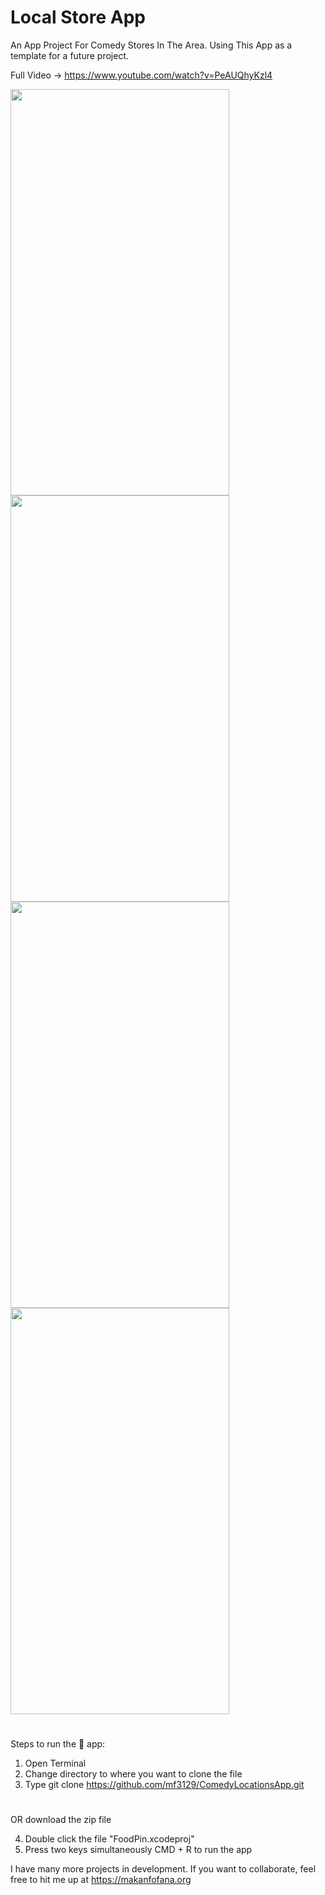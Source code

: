# Local Store App

An App Project For Comedy Stores In The Area. Using This App as a template for a future project. 

Full Video -> https://www.youtube.com/watch?v=PeAUQhyKzl4

<img width = "350" height="650" src="https://user-images.githubusercontent.com/43025563/54969906-7f1e8880-4f56-11e9-9834-6686213efce3.PNG"><img width = "350" height="650" src="https://user-images.githubusercontent.com/43025563/54969907-7f1e8880-4f56-11e9-8664-b1f1f8d7a655.PNG">
<img width = "350" height="650" src="https://user-images.githubusercontent.com/43025563/54969908-7f1e8880-4f56-11e9-9776-b76df2ea123e.PNG">
<img width = "350" height="650" src="https://user-images.githubusercontent.com/43025563/54969909-7fb71f00-4f56-11e9-8696-5fd71d96916a.PNG">


#
#

Steps to run the 📱 app:

1. Open Terminal
2. Change directory to where you want to clone the file
3. Type git clone https://github.com/mf3129/ComedyLocationsApp.git

#
#

OR download the zip file

4. Double click the file "FoodPin.xcodeproj"
5. Press two keys simultaneously CMD + R to run the app


I have many more projects in development. If you want to collaborate, feel free to hit me up at https://makanfofana.org

